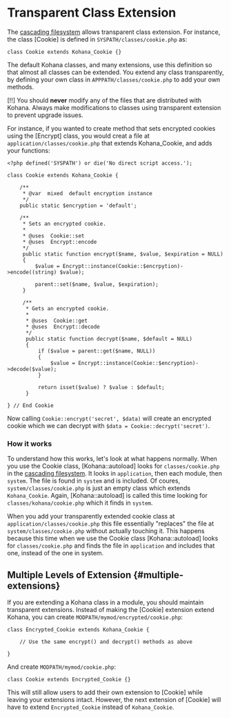 # Transparent Class Extension

The [cascading filesystem](files) allows transparent class extension. For instance, the class [Cookie] is defined in `SYSPATH/classes/cookie.php` as:

    class Cookie extends Kohana_Cookie {}

The default Kohana classes, and many extensions, use this definition so that almost all classes can be extended. You extend any class transparently, by defining your own class in `APPPATH/classes/cookie.php` to add your own methods.

[!!] You should **never** modify any of the files that are distributed with Kohana. Always make modifications to classes using transparent extension to prevent upgrade issues.

For instance, if you wanted to create method that sets encrypted cookies using the [Encrypt] class, you would creat a file at `application/classes/cookie.php` that extends Kohana_Cookie, and adds your functions:

    <?php defined('SYSPATH') or die('No direct script access.');

    class Cookie extends Kohana_Cookie {

        /**
         * @var  mixed  default encryption instance
         */
        public static $encryption = 'default';

        /**
         * Sets an encrypted cookie.
         *
         * @uses  Cookie::set
         * @uses  Encrypt::encode
         */
         public static function encrypt($name, $value, $expiration = NULL)
         {
             $value = Encrypt::instance(Cookie::$encrpytion)->encode((string) $value);

             parent::set($name, $value, $expiration);
         }

         /**
          * Gets an encrypted cookie.
          *
          * @uses  Cookie::get
          * @uses  Encrypt::decode
          */
          public static function decrypt($name, $default = NULL)
          {
              if ($value = parent::get($name, NULL))
              {
                  $value = Encrypt::instance(Cookie::$encryption)->decode($value);
              }

              return isset($value) ? $value : $default;
          }

    } // End Cookie

Now calling `Cookie::encrypt('secret', $data)` will create an encrypted cookie which we can decrypt with `$data = Cookie::decrypt('secret')`.

### How it works

To understand how this works, let's look at what happens normally.  When you use the Cookie class, [Kohana::autoload] looks for `classes/cookie.php` in the [cascading filesystem](files).  It looks in `application`, then each module, then `system`. The file is found in `system` and is included.  Of coures, `system/classes/cookie.php` is just an empty class which extends `Kohana_Cookie`.  Again, [Kohana::autoload] is called this time looking for `classes/kohana/cookie.php` which it finds in `system`.

When you add your transparently extended cookie class at `application/classes/cookie.php` this file essentially "replaces" the file at `system/classes/cookie.php` without actually touching it.  This happens because this time when we use the Cookie class [Kohana::autoload] looks for `classes/cookie.php` and finds the file in `application` and includes that one, instead of the one in system.

## Multiple Levels of Extension {#multiple-extensions}

If you are extending a Kohana class in a module, you should maintain transparent extensions. Instead of making the [Cookie] extension extend Kohana, you can create `MODPATH/mymod/encrypted/cookie.php`:

    class Encrypted_Cookie extends Kohana_Cookie {

        // Use the same encrypt() and decrypt() methods as above

    }

And create `MODPATH/mymod/cookie.php`:

    class Cookie extends Encrypted_Cookie {}

This will still allow users to add their own extension to [Cookie] while leaving your extensions intact. However, the next extension of [Cookie] will have to extend `Encrypted_Cookie` instead of `Kohana_Cookie`.